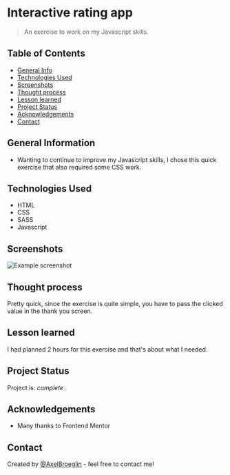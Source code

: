# Interactive rating app
> An exercise to work on my Javascript skills.

## Table of Contents
* [General Info](#general-information)
* [Technologies Used](#technologies-used)
* [Screenshots](#screenshots)
* [Thought process](#process)
* [Lesson learned](#lesson)
* [Project Status](#project-status)
* [Acknowledgements](#acknowledgements)
* [Contact](#contact)


## General Information
- Wanting to continue to improve my Javascript skills, I chose this quick exercise that also required some CSS work.


## Technologies Used
- HTML
- CSS
- SASS
- Javascript


## Screenshots
![Example screenshot](https://axelbroeglin.dev/images/interactive-rating-desk.png)


## Thought process
Pretty quick, since the exercise is quite simple, you have to pass the clicked value in the thank you screen.


## Lesson learned
I had planned 2 hours for this exercise and that's about what I needed.


## Project Status
Project is: _complete_ .


## Acknowledgements
- Many thanks to Frontend Mentor


## Contact
Created by [@AxelBroeglin](https://www.axelbroeglin.dev/) - feel free to contact me!
